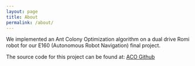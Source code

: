 ```yaml
---
layout: page
title: About
permalink: /about/
---
```


We implemented an Ant Colony Optimization algorithm on a dual drive Romi robot for our E160 (Autonomous Robot Navigation) final project.

The source code for this project can be found at:
[ACO Github](https://github.com/hamza-khan/autonomousRobotNavigation)

